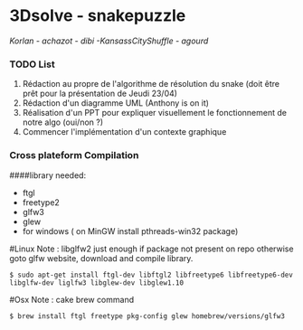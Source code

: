 # 3Dsolve - snakepuzzle
*Korlan - achazot - dibi -KansassCityShuffle - agourd*

### TODO List

1. Rédaction au propre de l'algorithme de résolution du snake (doit être prêt pour la présentation de Jeudi 23/04)
2. Rédaction d'un diagramme UML (Anthony is on it)
3. Réalisation d'un PPT pour expliquer visuellement le fonctionnement de notre algo (oui/non ?)
4. Commencer l'implémentation d'un contexte graphique

### Cross plateform Compilation
####library needed:

* ftgl
* freetype2
* glfw3
* glew
* for windows ( on MinGW install pthreads-win32 package)

#Linux
Note : libglfw2 just enough if package not present on repo otherwise goto glfw website, download and compile library.
```
$ sudo apt-get install ftgl-dev libftgl2 libfreetype6 libfreetype6-dev libglfw-dev liglfw3 libglew-dev libglew1.10
```


#Osx
Note : cake brew command
```
$ brew install ftgl freetype pkg-config glew homebrew/versions/glfw3
```

